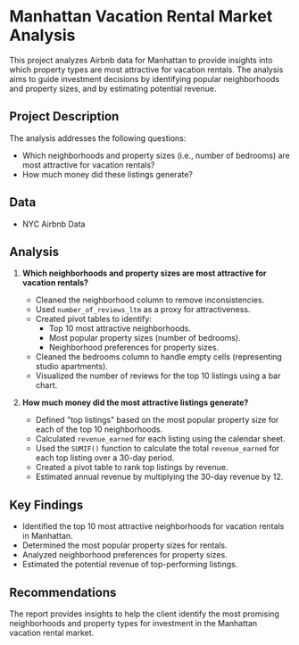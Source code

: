 # Manhattan Vacation Rental Market Analysis

This project analyzes Airbnb data for Manhattan to provide insights into which property types are most attractive for vacation rentals. The analysis aims to guide investment decisions by identifying popular neighborhoods and property sizes, and by estimating potential revenue.

## Project Description

The analysis addresses the following questions:

* Which neighborhoods and property sizes (i.e., number of bedrooms) are most attractive for vacation rentals?
* How much money did these listings generate?

## Data

* NYC Airbnb Data

## Analysis

1.  **Which neighborhoods and property sizes are most attractive for vacation rentals?**

    * Cleaned the neighborhood column to remove inconsistencies.
    * Used `number_of_reviews_ltm` as a proxy for attractiveness.
    * Created pivot tables to identify:
        * Top 10 most attractive neighborhoods.
        * Most popular property sizes (number of bedrooms).
        * Neighborhood preferences for property sizes.
    * Cleaned the bedrooms column to handle empty cells (representing studio apartments).
    * Visualized the number of reviews for the top 10 listings using a bar chart.

2.  **How much money did the most attractive listings generate?**

    * Defined "top listings" based on the most popular property size for each of the top 10 neighborhoods.
    * Calculated `revenue_earned` for each listing using the calendar sheet.
    * Used the `SUMIF()` function to calculate the total `revenue_earned` for each top listing over a 30-day period.
    * Created a pivot table to rank top listings by revenue.
    * Estimated annual revenue by multiplying the 30-day revenue by 12.

## Key Findings

* Identified the top 10 most attractive neighborhoods for vacation rentals in Manhattan.
* Determined the most popular property sizes for rentals.
* Analyzed neighborhood preferences for property sizes.
* Estimated the potential revenue of top-performing listings.

## Recommendations

The report provides insights to help the client identify the most promising neighborhoods and property types for investment in the Manhattan vacation rental market.

